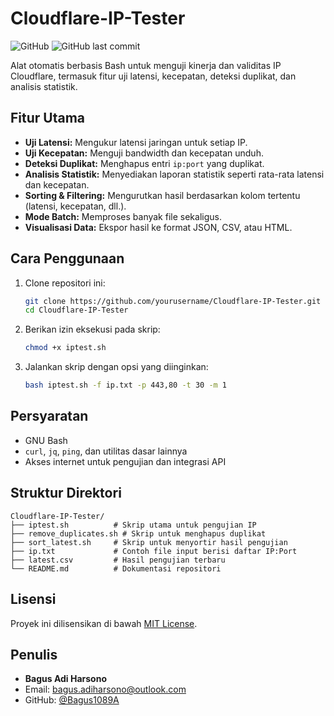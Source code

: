 # Cloudflare-IP-Tester

![GitHub](https://img.shields.io/github/license/Bagus1089A/Cloudflare-IP-Tester) ![GitHub last commit](https://img.shields.io/github/last-commit/Bagus1089A/Cloudflare-IP-Tester)

Alat otomatis berbasis Bash untuk menguji kinerja dan validitas IP Cloudflare, termasuk fitur uji latensi, kecepatan, deteksi duplikat, dan analisis statistik.

## Fitur Utama
- **Uji Latensi:** Mengukur latensi jaringan untuk setiap IP.
- **Uji Kecepatan:** Menguji bandwidth dan kecepatan unduh.
- **Deteksi Duplikat:** Menghapus entri `ip:port` yang duplikat.
- **Analisis Statistik:** Menyediakan laporan statistik seperti rata-rata latensi dan kecepatan.
- **Sorting & Filtering:** Mengurutkan hasil berdasarkan kolom tertentu (latensi, kecepatan, dll.).
- **Mode Batch:** Memproses banyak file sekaligus.
- **Visualisasi Data:** Ekspor hasil ke format JSON, CSV, atau HTML.

## Cara Penggunaan
1. Clone repositori ini:
   ```bash
   git clone https://github.com/yourusername/Cloudflare-IP-Tester.git
   cd Cloudflare-IP-Tester
   ```
2. Berikan izin eksekusi pada skrip:
   ```bash
   chmod +x iptest.sh
   ```
3. Jalankan skrip dengan opsi yang diinginkan:
   ```bash
   bash iptest.sh -f ip.txt -p 443,80 -t 30 -m 1
   ```

## Persyaratan
- GNU Bash
- `curl`, `jq`, `ping`, dan utilitas dasar lainnya
- Akses internet untuk pengujian dan integrasi API

## Struktur Direktori
```
Cloudflare-IP-Tester/
├── iptest.sh          # Skrip utama untuk pengujian IP
├── remove_duplicates.sh # Skrip untuk menghapus duplikat
├── sort_latest.sh     # Skrip untuk menyortir hasil pengujian
├── ip.txt             # Contoh file input berisi daftar IP:Port
├── latest.csv         # Hasil pengujian terbaru
└── README.md          # Dokumentasi repositori
```

## Lisensi
Proyek ini dilisensikan di bawah [MIT License](LICENSE).

## Penulis
- **Bagus Adi Harsono**
- Email: bagus.adiharsono@outlook.com
- GitHub: [@Bagus1089A](https://github.com/Bagus1089A)
